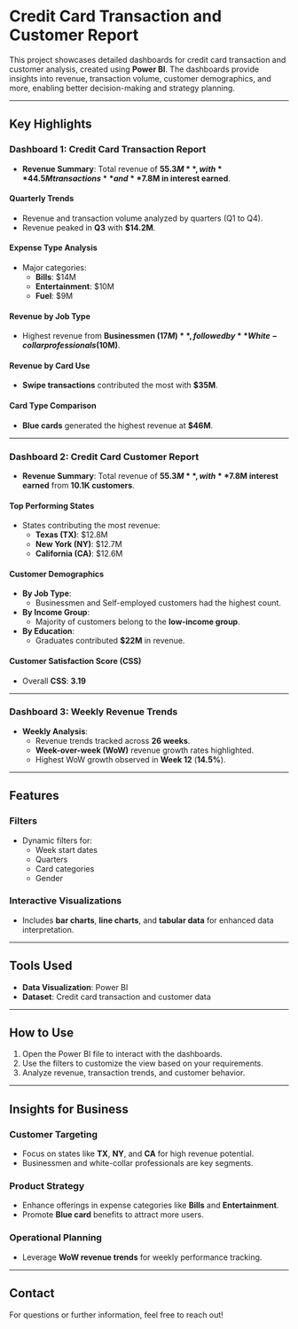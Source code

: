 # Credit Card Transaction and Customer Report

This project showcases detailed dashboards for credit card transaction and customer analysis, created using **Power BI**. The dashboards provide insights into revenue, transaction volume, customer demographics, and more, enabling better decision-making and strategy planning.

---

## Key Highlights

### **Dashboard 1: Credit Card Transaction Report**
- **Revenue Summary**: Total revenue of **$55.3M**, with **44.5M transactions** and **$7.8M in interest earned**.

#### **Quarterly Trends**
- Revenue and transaction volume analyzed by quarters (Q1 to Q4).
- Revenue peaked in **Q3** with **$14.2M**.

#### **Expense Type Analysis**
- Major categories:  
  - **Bills**: $14M  
  - **Entertainment**: $10M  
  - **Fuel**: $9M  

#### **Revenue by Job Type**
- Highest revenue from **Businessmen ($17M)**, followed by **White-collar professionals ($10M)**.

#### **Revenue by Card Use**
- **Swipe transactions** contributed the most with **$35M**.

#### **Card Type Comparison**
- **Blue cards** generated the highest revenue at **$46M**.

---

### **Dashboard 2: Credit Card Customer Report**
- **Revenue Summary**: Total revenue of **$55.3M**, with **$7.8M interest earned** from **10.1K customers**.

#### **Top Performing States**
- States contributing the most revenue:  
  - **Texas (TX)**: $12.8M  
  - **New York (NY)**: $12.7M  
  - **California (CA)**: $12.6M  

#### **Customer Demographics**
- **By Job Type**:  
  - Businessmen and Self-employed customers had the highest count.  
- **By Income Group**:  
  - Majority of customers belong to the **low-income group**.  
- **By Education**:  
  - Graduates contributed **$22M** in revenue.

#### **Customer Satisfaction Score (CSS)**
- Overall **CSS**: **3.19**

---

### **Dashboard 3: Weekly Revenue Trends**
- **Weekly Analysis**:  
  - Revenue trends tracked across **26 weeks**.  
  - **Week-over-week (WoW)** revenue growth rates highlighted.  
  - Highest WoW growth observed in **Week 12** (**14.5%**).

---

## Features

### **Filters**
- Dynamic filters for:  
  - Week start dates  
  - Quarters  
  - Card categories  
  - Gender  

### **Interactive Visualizations**
- Includes **bar charts**, **line charts**, and **tabular data** for enhanced data interpretation.

---

## Tools Used
- **Data Visualization**: Power BI  
- **Dataset**: Credit card transaction and customer data  

---

## How to Use
1. Open the Power BI file to interact with the dashboards.  
2. Use the filters to customize the view based on your requirements.  
3. Analyze revenue, transaction trends, and customer behavior.  

---

## Insights for Business

### **Customer Targeting**
- Focus on states like **TX**, **NY**, and **CA** for high revenue potential.  
- Businessmen and white-collar professionals are key segments.

### **Product Strategy**
- Enhance offerings in expense categories like **Bills** and **Entertainment**.  
- Promote **Blue card** benefits to attract more users.

### **Operational Planning**
- Leverage **WoW revenue trends** for weekly performance tracking.  

---

## Contact
For questions or further information, feel free to reach out!



